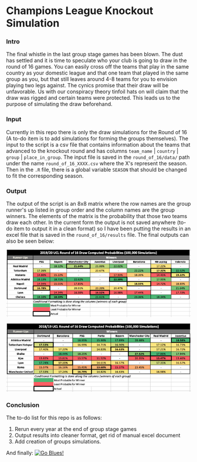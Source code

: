 # Champions League Knockout Simulation

### Intro
The final whistle in the last group stage games has been blown. The dust has settled and it is time to speculate who your club is going to draw in the round of 16 games. You can easily cross off the teams that play in the same country as your domestic league and that one team that played in the same group as you, but that still leaves around 4-8 teams for you to envision playing two legs against. The cynics promise that their draw will be unfavorable. Us with our conspiracy theory tinfoil hats on will claim that the draw was rigged and certain teams were protected. This leads us to the purpose of simulating the draw beforehand.  

### Input
Currently in this repo there is only the draw simulations for the Round of 16 (A to-do item is to add simulations for forming the groups themselves). The input to the script is a csv file that contains information about the teams that advanced to the knockout round and has columns ```team_name``` | ```country``` | ```group``` | ```place_in_group```. The input file is saved in the `round_of_16/data/` path under the name `round_of_16_XXXX.csv` where the X's represent the season. Then in the `.R` file, there is a global variable `SEASON` that should be changed to fit the corresponding season.

### Output
The output of the script is an 8x8 matrix where the row names are the group runner's up listed in group order and the column names are the group winners. The elements of the matrix is the probability that those two teams draw each other. In the current form the output is not saved anywhere (to-do item to output it in a clean format) so I have been putting the results in an excel file that is saved in the `round_of_16/results` file. The final outputs can also be seen below:

![2019-2020 Results](https://github.com/spoonertaylor/ucl_group_simulation/blob/master/round_of_16/results/round_of_16_results_2020.png)

![2018-2019 Results](https://github.com/spoonertaylor/ucl_group_simulation/blob/master/round_of_16/results/round_of_16_results_2019.png)

### Conclusion
The to-do list for this repo is as follows:
1. Rerun every year at the end of group stage games
2. Output results into cleaner format, get rid of manual excel document
3. Add creation of groups simulations.

And finally:
[![Go Blues!](https://img.youtube.com/vi/lBP7QQYN1IU/0.jpg)](https://www.youtube.com/watch?v=lBP7QQYN1IU)
